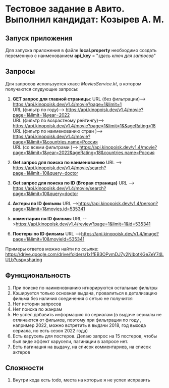 # Тестовое задание в Авито. Выполнил кандидат: Козырев А. М.


## Запуск приложения
Для запуска приложения в файле **local.property** необходимо создать переменную с наименованием 
**api_key** = "*здесь ключ для запросов*"

## Запросы
Для запросов используется класс *MoviesService.kt*, в котором получаются слудующие запросы: 
1. **GET запрос для главной страницы**: 
   URL (без фильтрации)--> https://api.kinopoisk.dev/v1.4/movie?page=1&limit=1  
   URL (фильтр по году)--> https://api.kinopoisk.dev/v1.4/movie?page=1&limit=1&year=2022  
   URL (фильтр по возрастному рейтингу)--> https://api.kinopoisk.dev/v1.4/movie?page=1&limit=1&&ageRating=18  
   URL (фильтр по наименованию стран )--> https://api.kinopoisk.dev/v1.4/movie?page=1&limit=1&countries.name=Россия  
   URL (со всеми фильтрами )--> https://api.kinopoisk.dev/v1.4/movie?page=1&limit=1&year=2022&ageRating=18&countries.name=Россия   

2. **Get запрос для поиска по наименованию** 
   URL --> https://api.kinopoisk.dev/v1.4/movie/search?page=1&limit=10&query=doctor

3. **Get запрос для поиска по ID (Вторая страница)** 
   URL --> https://api.kinopoisk.dev/v1.4/movie/search?page=1&limit=10&query=doctor

4. **Актеры по ID фильмы**
   URL -->https://api.kinopoisk.dev/v1.4/person?page=1&limit=1&movies.id=535341
   
5. **коментарии по ID фильмы**
   URL -->https://api.kinopoisk.dev/v1.4/review?page=1&limit=1&id=535341
   
6. **Постеры по ID фильмы**
   URL -->https://api.kinopoisk.dev/v1.4/image?page=1&limit=10&movieId=535341
   
Примеры ответов можно найти по ссылке: https://drive.google.com/drive/folders/1x1fEB3OPvmDJ7y2NIbotKGeZeY74LULb?usp=sharing


## Функциональность
1. При поиске по наименовнанию игнорируются остальные фильтры
2. Кэшируется только основная выдача, провалиться в детализацию фильма без наличия соединения с сетью не получится
3. Нет истории запросов
4. Нет поиска по жанрам
5. Не успел добавить информацию по сериалам (в выдаче сериалы не отличаются от фильмов, поэтому при фильтрации по году , например 2022, можно встретить в выдачи 2018, год выхода сериала, но есть сезон 2022 года)
6. Есть карусель для постеров. Делаю запрос на 15 постеров, чтобы был виде эффект карусели, пагинации в запросе нет.
7. Есть пагинация на выдачу, на список комментариев, на список актеров

## Сложности 
1. Внутри кода есть todo, места на которые я не успел исправить
